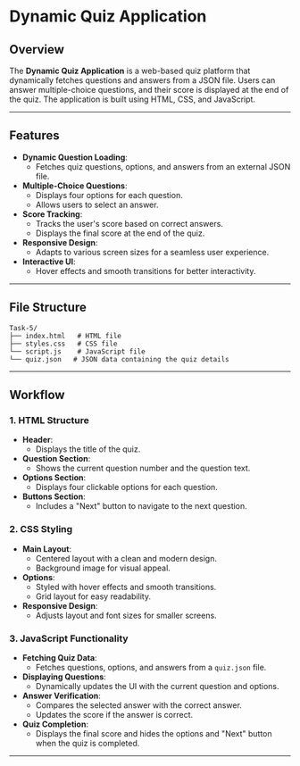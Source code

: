 # Dynamic Quiz Application

## Overview
The **Dynamic Quiz Application** is a web-based quiz platform that dynamically fetches questions and answers from a JSON file. Users can answer multiple-choice questions, and their score is displayed at the end of the quiz. The application is built using HTML, CSS, and JavaScript.

---

## Features
- **Dynamic Question Loading**:
  - Fetches quiz questions, options, and answers from an external JSON file.
- **Multiple-Choice Questions**:
  - Displays four options for each question.
  - Allows users to select an answer.
- **Score Tracking**:
  - Tracks the user's score based on correct answers.
  - Displays the final score at the end of the quiz.
- **Responsive Design**:
  - Adapts to various screen sizes for a seamless user experience.
- **Interactive UI**:
  - Hover effects and smooth transitions for better interactivity.

---

## File Structure
```
Task-5/
├── index.html   # HTML file
├── styles.css   # CSS file
└── script.js    # JavaScript file
└── quiz.json   # JSON data containing the quiz details
```
---
## Workflow

### 1. **HTML Structure**
- **Header**:
  - Displays the title of the quiz.
- **Question Section**:
  - Shows the current question number and the question text.
- **Options Section**:
  - Displays four clickable options for each question.
- **Buttons Section**:
  - Includes a "Next" button to navigate to the next question.

### 2. **CSS Styling**
- **Main Layout**:
  - Centered layout with a clean and modern design.
  - Background image for visual appeal.
- **Options**:
  - Styled with hover effects and smooth transitions.
  - Grid layout for easy readability.
- **Responsive Design**:
  - Adjusts layout and font sizes for smaller screens.

### 3. **JavaScript Functionality**
- **Fetching Quiz Data**:
  - Fetches questions, options, and answers from a `quiz.json` file.
- **Displaying Questions**:
  - Dynamically updates the UI with the current question and options.
- **Answer Verification**:
  - Compares the selected answer with the correct answer.
  - Updates the score if the answer is correct.
- **Quiz Completion**:
  - Displays the final score and hides the options and "Next" button when the quiz is completed.

---